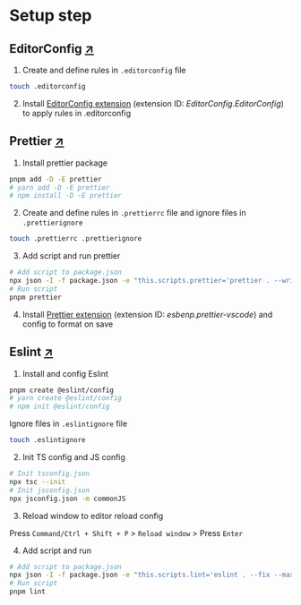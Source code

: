 # Setup step

## EditorConfig [↗](https://editorconfig.org/)

1. Create and define rules in `.editorconfig` file

```bash
touch .editorconfig
```

2. Install [EditorConfig extension](https://marketplace.visualstudio.com/items?itemName=EditorConfig.EditorConfig) (extension ID: _EditorConfig.EditorConfig_) to apply rules in .editorconfig

## Prettier [↗](https://prettier.io/)

1. Install prettier package

```bash
pnpm add -D -E prettier
# yarn add -D -E prettier
# npm install -D -E prettier
```

2. Create and define rules in `.prettierrc` file and ignore files in `.prettierignore`

```bash
touch .prettierrc .prettierignore
```

3. Add script and run prettier

```bash
# Add script to package.json
npx json -I -f package.json -e "this.scripts.prettier='prettier . --write --list-different'"
# Run script
pnpm prettier
```

4. Install [Prettier extension](https://marketplace.visualstudio.com/items?itemName=esbenp.prettier-vscode) (extension ID: _esbenp.prettier-vscode_) and config to format on save

## Eslint [↗](https://eslint.org/)

1. Install and config Eslint

```bash
pnpm create @eslint/config
# yarn create @eslint/config
# npm init @eslint/config
```

Ignore files in `.eslintignore` file

```bash
touch .eslintignore
```

2. Init TS config and JS config

```bash
# Init tsconfig.json
npx tsc --init
# Init jsconfig.json
npx jsconfig.json -m commonJS
```

3. Reload window to editor reload config

Press `Command/Ctrl + Shift + P` > `Reload window` > Press `Enter`

4. Add script and run

```bash
# Add script to package.json
npx json -I -f package.json -e "this.scripts.lint='eslint . --fix --max-warnings=0'"
# Run script
pnpm lint
```
